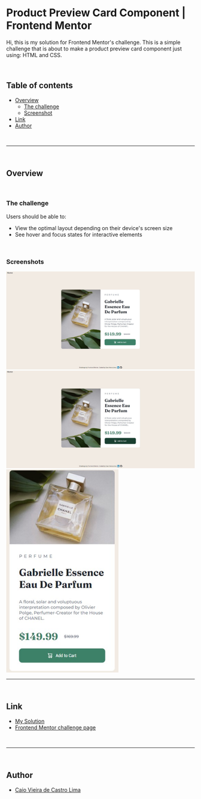 # Product Preview Card Component | Frontend Mentor

Hi, this is my solution for Frontend Mentor's challenge. This is a simple challenge that is about to make a 
product preview card component just using: HTML and CSS.

<br>

## Table of contents

- [Overview](#overview)
  - [The challenge](#the-challenge)
  - [Screenshot](#screenshot)
- [Link](#link)
- [Author](#author)

<br>

***

<br>

## Overview

<br>

### The challenge

Users should be able to:

- View the optimal layout depending on their device's screen size
- See hover and focus states for interactive elements

<br>

### Screenshots

<img src="../assets/img/screenshots/productPreviewCardComp01.jpg" width="600" alt="Product Preview Card Component">
<img src="../assets/img/screenshots/productPreviewCardComp02.jpg" width="600" alt="Product Preview Card Component">
<img src="../assets/img/screenshots/productPreviewCardComp03.jpg" width="300" alt="Product Preview Card Component">

<br>

***

<br>

## Link

- <a href = "https://miniprojectsnchallenges.netlify.app/productpreviewcardcomp/">My Solution</a>
- <a href= "https://www.frontendmentor.io/challenges/product-preview-card-component-GO7UmttRfa">Frontend Mentor challenge page</a>

<br>

***

<br>

## Author

- [Caio Vieira de Castro Lima](https://www.linkedin.com/in/caiovieiralima/)